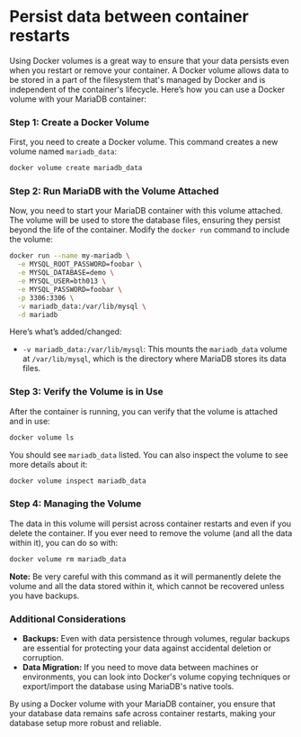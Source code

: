 # Persist data between container restarts

Using Docker volumes is a great way to ensure that your data persists even when you restart or remove your container. A Docker volume allows data to be stored in a part of the filesystem that's managed by Docker and is independent of the container's lifecycle. Here’s how you can use a Docker volume with your MariaDB container:

### Step 1: Create a Docker Volume
First, you need to create a Docker volume. This command creates a new volume named `mariadb_data`:

```bash
docker volume create mariadb_data
```

### Step 2: Run MariaDB with the Volume Attached
Now, you need to start your MariaDB container with this volume attached. The volume will be used to store the database files, ensuring they persist beyond the life of the container. Modify the `docker run` command to include the volume:

```bash
docker run --name my-mariadb \
  -e MYSQL_ROOT_PASSWORD=foobar \
  -e MYSQL_DATABASE=demo \
  -e MYSQL_USER=bth013 \
  -e MYSQL_PASSWORD=foobar \
  -p 3306:3306 \
  -v mariadb_data:/var/lib/mysql \
  -d mariadb
```

Here’s what’s added/changed:
- `-v mariadb_data:/var/lib/mysql`: This mounts the `mariadb_data` volume at `/var/lib/mysql`, which is the directory where MariaDB stores its data files.

### Step 3: Verify the Volume is in Use
After the container is running, you can verify that the volume is attached and in use:

```bash
docker volume ls
```

You should see `mariadb_data` listed. You can also inspect the volume to see more details about it:

```bash
docker volume inspect mariadb_data
```

### Step 4: Managing the Volume
The data in this volume will persist across container restarts and even if you delete the container. If you ever need to remove the volume (and all the data within it), you can do so with:

```bash
docker volume rm mariadb_data
```

**Note:** Be very careful with this command as it will permanently delete the volume and all the data stored within it, which cannot be recovered unless you have backups.

### Additional Considerations
- **Backups:** Even with data persistence through volumes, regular backups are essential for protecting your data against accidental deletion or corruption.
- **Data Migration:** If you need to move data between machines or environments, you can look into Docker's volume copying techniques or export/import the database using MariaDB's native tools.

By using a Docker volume with your MariaDB container, you ensure that your database data remains safe across container restarts, making your database setup more robust and reliable.
